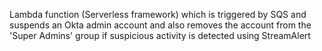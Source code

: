 Lambda function (Serverless framework) which is triggered by SQS and suspends an Okta admin account and also removes the account from the 'Super Admins' group if suspicious activity is detected using StreamAlert
